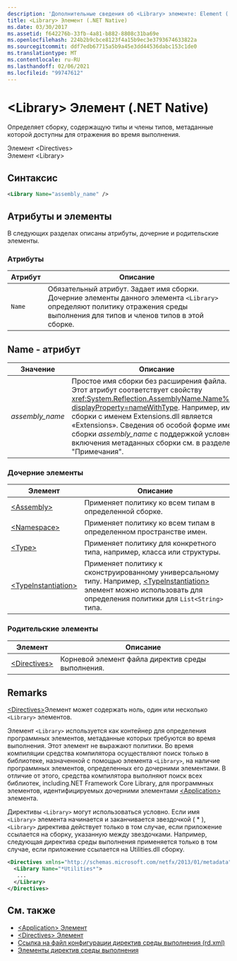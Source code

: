 ```yaml
---
description: 'Дополнительные сведения об <Library> элементе: Element (.NET Native)'
title: <Library> Элемент (.NET Native)
ms.date: 03/30/2017
ms.assetid: f642276b-33fb-4a81-b882-8808c31ba69e
ms.openlocfilehash: 224b2b9cbce8123f4a15b9ec3e3793674633822a
ms.sourcegitcommit: ddf7edb67715a5b9a45e3dd44536dabc153c1de0
ms.translationtype: MT
ms.contentlocale: ru-RU
ms.lasthandoff: 02/06/2021
ms.locfileid: "99747612"
---
```

# <a name="library-element-net-native"></a>\<Library> Элемент (.NET Native)

Определяет сборку, содержащую типы и члены типов, метаданные которой доступны для отражения во время выполнения.  
  
 Элемент \<Directives>  
Элемент \<Library>  
  
## <a name="syntax"></a>Синтаксис  
  
```xml  
<Library Name="assembly_name" />  
```  
  
## <a name="attributes-and-elements"></a>Атрибуты и элементы  

 В следующих разделах описаны атрибуты, дочерние и родительские элементы.  
  
### <a name="attributes"></a>Атрибуты  
  
|Атрибут|Описание|  
|---------------|-----------------|  
|`Name`|Обязательный атрибут. Задает имя сборки. Дочерние элементы данного элемента `<Library>` определяют политику отражения среды выполнения для типов и членов типов в этой сборке.|  
  
## <a name="name-attribute"></a>Name - атрибут  
  
|Значение|Описание|  
|-----------|-----------------|  
|*assembly_name*|Простое имя сборки без расширения файла. Этот атрибут соответствует свойству <xref:System.Reflection.AssemblyName.Name%2A?displayProperty=nameWithType>. Например, имя сборки с именем Extensions.dll является «Extensions». Сведения об особой форме имени сборки *assembly_name* с поддержкой условного включения метаданных сборки см. в разделе "Примечания".|  
  
### <a name="child-elements"></a>Дочерние элементы  
  
|Элемент|Описание|  
|-------------|-----------------|  
|[\<Assembly>](assembly-element-net-native.md)|Применяет политику ко всем типам в определенной сборке.|  
|[\<Namespace>](namespace-element-net-native.md)|Применяет политику ко всем типам в определенном пространстве имен.|  
|[\<Type>](type-element-net-native.md)|Применяет политику для конкретного типа, например, класса или структуры.|  
|[\<TypeInstantiation>](typeinstantiation-element-net-native.md)|Применяет политику к сконструированному универсальному типу. Например, [\<TypeInstantiation>](typeinstantiation-element-net-native.md) элемент можно использовать для определения политики для `List<String>` типа.|  
  
### <a name="parent-elements"></a>Родительские элементы  
  
|Элемент|Описание|  
|-------------|-----------------|  
|[\<Directives>](directives-element-net-native.md)|Корневой элемент файла директив среды выполнения.|  
  
## <a name="remarks"></a>Remarks  

 [\<Directives>](directives-element-net-native.md)Элемент может содержать ноль, один или несколько `<Library>` элементов.  
  
 Элемент `<Library>` используется как контейнер для определения программных элементов, метаданные которых требуются во время выполнения. Этот элемент не выражают политики. Во время компиляции средства компилятора осуществляют поиск только в библиотеке, назначенной с помощью элемента `<Library>`, на наличие программных элементов, определенных его дочерними элементами. В отличие от этого, средства компилятора выполняют поиск всех библиотек, including.NET Framework Core Library, для программных элементов, идентифицируемых дочерними элементами [\<Application>](application-element-net-native.md) элемента.  
  
 Директивы `<Library>` могут использоваться условно. Если имя `<Library>` элемента начинается и заканчивается звездочкой ( \* ), `<Library>` директива действует только в том случае, если приложение ссылается на сборку, указанную между звездочками. Например, следующая директива среды выполнения применяется только в том случае, если приложение ссылается на Utilities.dll сборку.  
  
```xml  
<Directives xmlns="http://schemas.microsoft.com/netfx/2013/01/metadata">  
  <Library Name="*Utilities*">  
   ...  
  </Library>  
</Directives>  
```  
  
## <a name="see-also"></a>См. также

- [\<Application> Элемент](application-element-net-native.md)
- [\<Directives> Элемент](directives-element-net-native.md)
- [Ссылка на файл конфигурации директив среды выполнения (rd.xml)](runtime-directives-rd-xml-configuration-file-reference.md)
- [Элементы директив среды выполнения](runtime-directive-elements.md)
